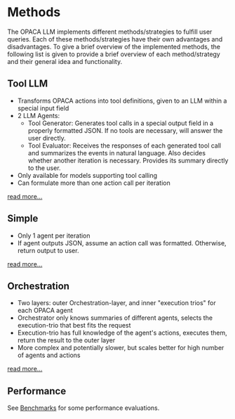 # Methods

The OPACA LLM implements different methods/strategies to fulfill user queries. Each of these methods/strategies have their own advantages and disadvantages. To give a brief overview of the implemented methods, the  following list is given to provide a brief overview of each method/strategy and their general idea and functionality.

## Tool LLM

- Transforms OPACA actions into tool definitions, given to an LLM within a special input field
- 2 LLM Agents:
  - Tool Generator: Generates tool calls in a special output field in a properly formatted JSON. If no tools are necessary, will answer the user directly.
  - Tool Evaluator: Receives the responses of each generated tool call and summarizes the events in natural language. Also decides whether another iteration is necessary. Provides its summary directly to the user.
- Only available for models supporting tool calling
- Can formulate more than one action call per iteration

[read more...](methods/tool_llm.md)

## Simple

- Only 1 agent per iteration
- If agent outputs JSON, assume an action call was formatted. Otherwise, return output to user. 

[read more...](methods/simple.md)

## Orchestration

- Two layers: outer Orchestration-layer, and inner "execution trios" for each OPACA agent
- Orchestrator only knows summaries of different agents, selects the execution-trio that best fits the request
- Execution-trio has full knowledge of the agent's actions, executes them, return the result to the outer layer
- More complex and potentially slower, but scales better for high number of agents and actions

[read more...](methods/orchestration.md)


## Performance

See [Benchmarks](benchmarks.md) for some performance evaluations.
